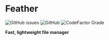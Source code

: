 # Feather
![GitHub issues](https://img.shields.io/github/issues/PixyLT/feather?logo=github&style=for-the-badge) ![GitHub](https://img.shields.io/github/license/PixyLT/feather?style=for-the-badge) ![CodeFactor Grade](https://img.shields.io/codefactor/grade/github/PixyLT/feather?style=for-the-badge)

**Fast, lightweight file manager**